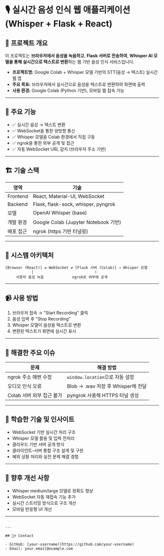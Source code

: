 
# 🎙️ 실시간 음성 인식 웹 애플리케이션 (Whisper + Flask + React)

## 🚀 프로젝트 개요

이 프로젝트는 **브라우저에서 음성을 녹음하고**, **Flask 서버로 전송하여**, **Whisper AI 모델을 통해 실시간으로 텍스트로 변환**하는 웹 기반 음성 인식 서비스입니다.
- **프로젝트명:** Google Colab + Whisper 모델 기반의 STT(음성 → 텍스트) 실시간 웹 앱
- **주요 목표:** 브라우저에서 실시간으로 음성을 텍스트로 변환하여 화면에 출력
- **사용 환경:** Google Colab (Python 기반), 모바일 웹 접속 가능

---

## 🧠 주요 기능

- ✅ 실시간 음성 → 텍스트 변환
- ✅ WebSocket을 통한 양방향 통신
- ✅ Whisper 모델을 Colab 환경에서 직접 구동
- ✅ ngrok을 통한 외부 공개 및 접근
- ✅ 자동 WebSocket URL 감지 (브라우저 주소 기반)

---

## 🏗️ 기술 스택

| 영역        | 기술                                   |
|-------------|----------------------------------------|
| Frontend    | React, Material-UI, WebSocket          |
| Backend     | Flask, flask-sock, whisper, pyngrok    |
| 모델        | OpenAI Whisper (base)                  |
| 개발 환경   | Google Colab (Jupyter Notebook 기반)   |
| 배포 접근   | ngrok (https 기반 터널링)              |

---

## 📐 시스템 아키텍처

```plaintext
[Browser (React)] ⇄ WebSocket ⇄ [Flask 서버 (Colab)] → Whisper 모델
            │                            ↑
     사용자 음성 녹음             ngrok로 외부에 공개
```

---

## 📹 사용 방법

1. 브라우저 접속 → "Start Recording" 클릭  
2. 음성 입력 후 "Stop Recording"  
3. Whisper 모델이 음성을 텍스트로 변환  
4. 변환된 텍스트가 화면에 실시간 표시

---

## 🧩 해결한 주요 이슈

| 문제 | 해결 방법 |
|------|------------|
| ngrok 주소 매번 수정 | `window.location`으로 자동 설정 |
| 오디오 인식 오류 | Blob → .wav 저장 후 Whisper에 전달 |
| Colab 서버 외부 접근 불가 | pyngrok 사용해 HTTPS 터널 생성 |

---

## 🧠 학습한 기술 및 인사이트

- WebSocket 기반 실시간 처리 구조
- Whisper 모델 활용 및 입력 전처리
- 클라우드 기반 서버 공개 방식
- 클라이언트–서버 통합 구조 설계 및 구현
- 예외 상황 처리와 실전 문제 해결 경험

---

## 🔧 향후 개선 사항

- Whisper medium/large 모델로 정확도 향상
- WebSocket 자동 재접속 기능 추가
- 실시간 스트리밍 방식으로 구조 개선
- 모바일 반응형 UI 개선

---

```

---

## 🙋‍♂️ Contact

- GitHub: [your-username](https://github.com/your-username)
- Email: your.email@example.com
